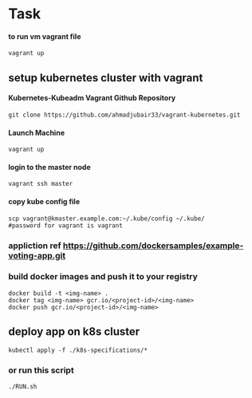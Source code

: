 # Task

#### to run vm vagrant file 
```
vagrant up
```

## setup kubernetes cluster with vagrant
#### Kubernetes-Kubeadm Vagrant Github Repository
```
git clone https://github.com/ahmadjubair33/vagrant-kubernetes.git
```
#### Launch Machine
```
vagrant up
```
#### login to the master node
```
vagrant ssh master
```
#### copy kube config file 
```
scp vagrant@kmaster.example.com:~/.kube/config ~/.kube/
#password for vagrant is vagrant
```
### appliction ref https://github.com/dockersamples/example-voting-app.git

### build docker images  and push it to your registry
```
docker build -t <img-name> .
docker tag <img-name> gcr.io/<project-id>/<img-name>
docker push gcr.io/<project-id>/<img-name>
```

## deploy app on k8s cluster
```
kubectl apply -f ./k8s-specifications/*
```

### or run this script
```
./RUN.sh
```
